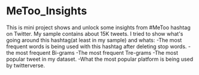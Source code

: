 # MeToo_Insights
This is mini project shows and unlock some insights from #MeToo hashtag on Twitter.
My sample contains about 15K tweets.
I tried to show what's going around this hashtag(at least in my sample) and whats:
-The most frequent words is being used with this hashtag after deleting stop words.
-the most frequent Bi-grams
-The most frequent Tre-grams
-The most popular tweet in my dataset.
-What the most popular platform is being used by twitterverse.
